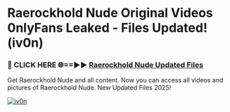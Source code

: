 # Raerockhold Nude Original Videos 0nlyFans Leaked - Files Updated! (iv0n)

<h3>🔴 CLICK HERE 🌐==►► <a href="https://tinyurl.com/4mcuefdz" rel="nofollow">Raerockhold Nude Updated Files</a></h3>

Get Raerockhold Nude and all content. Now you can access all videos and pictures of Raerockhold Nude. New Updated Files 2025!

[![iv0n](https://i.imgur.com/StAQSOY.gif)](https://tinyurl.com/4mcuefdz)
